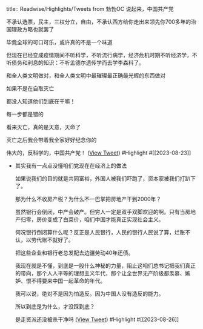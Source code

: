 title:: Readwise/Highlights/Tweets from 勃勃OC
说起来，中国共产党

不承认选票，民主，三权分立，自由，不承认西方给你走出来领先你700多年的治国理政方略也就罢了

毕竟全球的可口可乐，或许真的不是一个味道

但现在已经变成疫情期间不听科学，不听流行病学，经济危机时期不听经济学，不听债务和利息的知识：不听孟德尔遗传学而去学李森科了。

和全人类文明做对，和全人类文明中最璀璨最正确最光辉的东西做对

如果不是在自取灭亡

都没人知道他们到底在干嘛！

每一步都是错的

看来灭亡，真的是天意，天命了

灭亡之后我会带着我全家好好纪念你的

伟大的，反科学的，中国共产党！ ([View Tweet](https://twitter.com/bboczeng/status/1693805914728603722)) #Highlight #[[2023-08-23]]
- 其实我有一点点没懂咱们党现在在经济上的做法
  
  如果说我们的目的就是共同富裕，外国人被我们吓跑了，资本家被我们打趴下了。
  
  那为什么不收房产税？为什么不一巴掌把房地产干到2000年？
  
  虽然银行会倒闭，中产会破产。但穷人一定是双手双脚欢迎的啊。只有当房地产归零，房价变成了白菜价，咱们中国才能真正实现社会主义。
  
  何况银行倒闭算什么呢？反正是人民银行，人民的银行人民说了算，烂账不认，以劳代账不就好了。
  
  把这些企业和银行老总发配去边疆劳动40年还债。
  
  我现在就是不懂，到底是一股什么神秘的力量，阻止这咱们总书记把我们真正的带向，那个人人平等的理想主义年代，那个让全世界无产阶级都羡慕、嫉妒、恨不得要来中国一起革命的年代。
  
  我可以说，绝对不是因为怕造反。因为中国人没有造反的能力。
  
  所以到底是为什么，才没踩到底？
  
  是走资派还没被杀干净吗 ([View Tweet](https://twitter.com/bboczeng/status/1694899881633259988)) #Highlight #[[2023-08-26]]